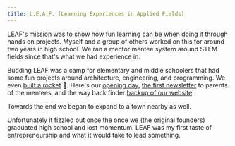 ```yaml
---  
title: L.E.A.F. (Learning Experiences in Applied Fields)  
---  
```

LEAF's mission was to show how fun learning can be when doing it through hands on projects. Myself and a group of others worked on this for around two years in high school. We ran a mentor mentee system around STEM fields since that's what we had experience in.  
  
Budding LEAF was a camp for elementary and middle schoolers that had some fun projects around architecture, engineering, and programming. We even [built a rocket](https://www.youtube.com/watch?v=wTqkbklX_v8) 🚀. Here's our [opening day](https://www.youtube.com/watch?v=xUoTSeFze10), [the first newsletter](https://drive.google.com/file/d/0B59ultqfrmxwSW5yVUZvN3FaN28/view?usp=sharing) to parents of the mentees, and the way back finder [backup of our website](http://web.archive.org/web/20160313013847/http://leafteam.org:80/).  
  
Towards the end we began to expand to a town nearby as well.  
  
Unfortunately it fizzled out once the once we (the original founders) graduated high school and lost momentum. LEAF was my first taste of entrepreneurship and what it would take to lead something.
